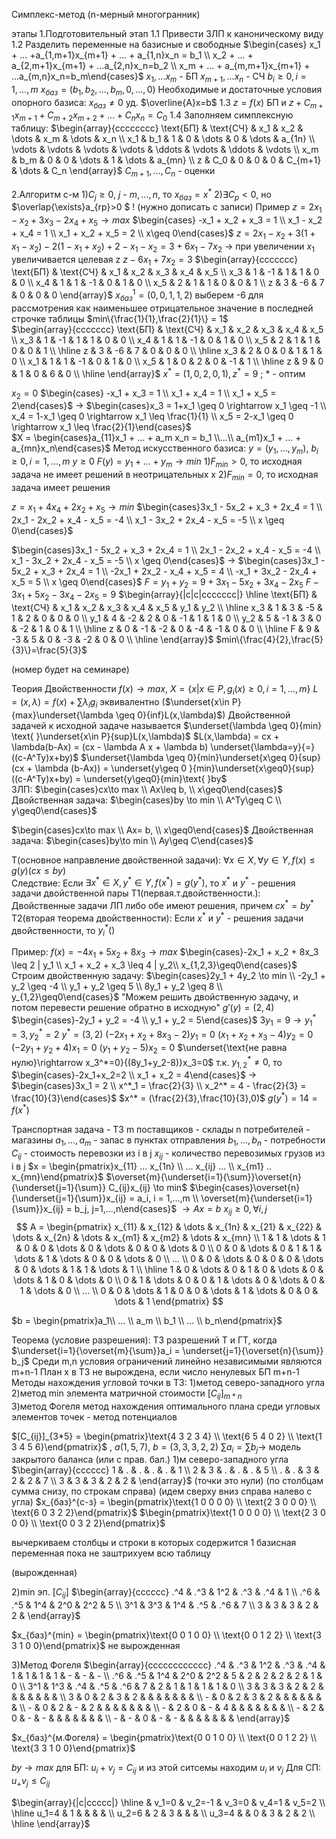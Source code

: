 Симплекс-метод 
(n-мерный многогранник)

этапы
1.Подготовительный этап
1.1 Привести ЗЛП к каноническому виду
1.2 Разделить переменные на базисные и свободные
$\begin{cases} x_1 + ... +a_{1,m+1}x_{m+1} + ... + a_{1,n}x_n = b_1 \\ x_2 + ... + a_{2,m+1}x_{m+1} + ...a_{2,n}x_n=b_2 \\ x_m + ... + a_{m,m+1}x_{m+1} + ...a_{m,n}x_n=b_m\end{cases}$
$x_1, ... x_m$ - БП
$x_{m+1}, ... x_n$ - СЧ
$b_i \geq 0, i = 1,...,m$
$x_{баз} = (b_1,b_2,...,b_m,0,...,0)$
Необходимые и достаточные условия опорного базиса:
$x_{баз} \neq 0$ уд. $\overline{A}x=b$ 
1.3 $z = f(x)$ БП и $z + C_{m+1}x_{m+1} + C_{m+2}x_{m+2} + ... + C_{n}x_{n} = C_0$
1.4 Заполняем симплексную таблицу:
$\begin{array}{cccccccc} \text{БП} & \text{СЧ} & x_1 & x_2 & \dots & x_m & \dots & x_n \\ x_1 & b_1 & 1 & 0 & \dots & 0 & \dots & a_{1n} \\ \vdots & \vdots & \vdots & \vdots & \ddots & \vdots & \ddots & \vdots \\ x_m & b_m & 0 & 0 & \dots & 1 & \dots & a_{mn} \\ z & C_0 & 0 & 0 & 0 & C_{m+1} & \dots & C_n \end{array}$
$C_{m+1},...,C_n$ - оценки

2.Алгоритм с-м
1)$C_j \geq 0$, $j$ - $m, ..., n$, то $x_{баз}=x^*$
2)$\exists C_{p} < 0,$ но $\overlap{\exists}a_{rp}>0 $
! (нужно дописать с записи)
Пример
$z = 2x_1-x_2+3x_3-2x_4+x_5 \to max$ 
$\begin{cases} -x_1 + x_2 + x_3 = 1 \\ x_1 - x_2 + x_4 = 1 \\ x_1 + x_2 + x_5 = 2 \\ x\geq 0\end{cases}$ 
$z = 2x_1 - x_2 + 3(1 + x_1 - x_2) - 2(1-x_1 + x_2) + 2 - x_1 - x_2 = 3 + 6x_1 - 7x_2$ -> при увеличении $x_1$ увеличивается целевая z
$z - 6x_1 + 7x_2=3$
$\begin{array}{ccccccc} \text{БП} & \text{СЧ} & x_1 & x_2 & x_3 & x_4 & x_5 \\ x_3 & 1 & -1 & 1 & 1 & 0 & 0 \\ x_4 & 1 & 1 & -1 & 0 & 1 & 0 \\ x_5 & 2 & 1 & 1 & 0 & 0 & 1 \\ z & 3 & -6 & 7 & 0 & 0 & 0 \end{array}$
$x^1_{баз} = (0,0,1,1,2)$
выберем -6 для рассмотрения как наименьшее отрицательное значение в последней строчке таблицы
$min\{\frac{1}{1},\frac{2}{1}\} = 1$   
$\begin{array}{ccccccc} \text{БП} & \text{СЧ} & x_1 & x_2 & x_3 & x_4 & x_5 \\ x_3 & 1 & -1 & 1 & 1 & 0 & 0 \\ x_4 & 1 & 1 & -1 & 0 & 1 & 0 \\ x_5 & 2 & 1 & 1 & 0 & 0 & 1 \\ \hline z & 3 & -6 & 7 & 0 & 0 & 0 \\ \hline x_3 & 2 & 0 & 0 & 1 & 1 & 0 \\ x_1 & 1 & 1 & -1 & 0 & 1 & 0 \\ x_5 & 1 & 0 & 2 & 0 & -1 & 1 \\ \hline z & 9 & 0 & 1 & 0 & 6 & 0 \\ \hline \end{array}$
$x^* = (1,0,2,0,1),z^*=9$ ; * - оптим

$x_2=0$
$\begin{cases} -x_1 + x_3 = 1 \\ x_1 + x_4 = 1 \\ x_1 + x_5 = 2\end{cases}$  $\rightarrow$ $\begin{cases}x_3 = 1+x_1 \geq 0 \rightarrow x_1 \geq -1 \\ x_4 = 1-x_1 \geq 0 \rightarrow x_1 \leq \frac{1}{1} \\ x_5 = 2-x_1 \geq 0 \rightarrow x_1 \leq \frac{2}{1}\end{cases}$     
$X = \begin{cases}a_{11}x_1 + ... + a_m x_n = b_1 \\...\\ a_{m1}x_1 + ... + a_{mn}x_n\end{cases}$ 
Метод искусственного базиса:
$y = (y_1, ..., y_m)$, $b_i \geq 0, i=1,...,m$
$y \geq 0$
$F(y) = y_1 + ... + y_m \to min$ 
1)$F_{min} > 0,$ то исходная задача не имеет решений в неотрицательных x
2)$F_{min}=0,$ то исходная задача имеет решения

$z = x_1 + 4x_4 + 2x_2 + x_5 \to min$
$\begin{cases}3x_1 - 5x_2 + x_3 + 2x_4 = 1 \\ 2x_1 - 2x_2 + x_4 - x_5 = -4 \\ x_1 - 3x_2 + 2x_4 - x_5 = -5 \\ x \geq 0\end{cases}$ 

$\begin{cases}3x_1 - 5x_2 + x_3 + 2x_4 = 1 \\ 2x_1 - 2x_2 + x_4 - x_5 = -4 \\ x_1 - 3x_2 + 2x_4 - x_5 = -5 \\ x \geq 0\end{cases}$ $\rightarrow$ $\begin{cases}3x_1 - 5x_2 + x_3 + 2x_4 = 1 \\ -2x_1 + 2x_2 - x_4 + x_5 = 4 \\ -x_1 + 3x_2 - 2x_4 + x_5 = 5 \\ x \geq 0\end{cases}$ 
$F = y_1 + y_2 = 9 + 3x_1 - 5x_2 + 3x_4 - 2x_5$ 
$F - 3x_1 + 5x_2 - 3x_4 - 2x_5 = 9$
$\begin{array}{|c|c|ccccccc|} \hline \text{БП} & \text{СЧ} & x_1 & x_2 & x_3 & x_4 & x_5 & y_1 & y_2 \\ \hline x_3 & 1 & 3 & -5 & 1 & 2 & 0 & 0 & 0 \\ y_1 & 4 & -2 & 2 & 0 & -1 & 1 & 1 & 0 \\ y_2 & 5 & -1 & 3 & 0 & -2 & 1 & 0 & 1 \\ \hline z & 0 & -1 & -2 & 0 & -4 & -1 & 0 & 0 \\ \hline F & 9 & -3 & 5 & 0 & -3 & -2 & 0 & 0 \\ \hline \end{array}$
$min\{\frac{4}{2},\frac{5}{3}\}=\frac{5}{3}$ 

(номер будет на семинаре)


Теория Двойственности 
$f(x)\to max,$
$X = \{x|x\in P, g_i(x) \geq 0, i=1,...,m\}$
$L = (x,\lambda) = f(x) + \sum \lambda_i g_i$
эквивалентно
($\underset{x\in P}{max}\underset{\lambda \geq 0}{inf}L(x,\lambda)$)
Двойственной задачей к исходной задаче называется 
$\underset{\lambda \geq 0}{min} \text{ }\underset{x\in P}{sup}L(x,\lambda)$
$L(x,\lambda) = cx + \lambda(b-Ax) = (cx - \lambda A x + \lambda b) \underset{\lambda=y}{=} ((c-A^Ty)x+by)$
$\underset{\lambda \geq 0}{min}\underset{x\geq 0}{sup}(cx + \lambda (b-Ax)) = \underset{y\geq 0 }{min}\underset{x\geq0}{sup}((c-A^Ty)x+by) = \underset{y\geq0}{min}\text{ }by$  
ЗЛП:
$\begin{cases}cx\to max \\ Ax\leq b, \\ x\geq0\end{cases}$
Двойственная задача:
$\begin{cases}by \to min \\ A^Ty\geq C \\ y\geq0\end{cases}$

$\begin{cases}cx\to max \\ Ax= b, \\ x\geq0\end{cases}$
Двойственная задача:
$\begin{cases}by\to min \\ Ay\geq C\end{cases}$


Т(основное направление двойственной задачи): $\forall x\in X, \forall y \in Y, f(x)\leq g(y) (cx\leq by)$  
Следствие: Если $\exists x^*\in X, y^*\in Y, f(x^*) = g(y^*),$ то $x^*$ и $y^*$ - решения задачи двойственной пары
Т1(первая.т.двойственности.): Двойственные задачи ЛП либо обе имеют решения, причем $cx^*=by^*$
Т2(вторая теорема двойственности): Если $x^*$ и $y^*$ - решения задачи двойственности, то 
$y_i^*()$

Пример:
$f(x)=-4x_1+5x_2+8x_3\to max$
$\begin{cases}-2x_1 + x_2 + 8x_3 \leq 2 | y_1 \\ x_1 + x_2 + x_3 \leq 4 | y_2\\ x_{1,2,3}\geq0\end{cases}$
Строим двойственную задачу:
$\begin{cases}2y_1 + 4y_2 \to min \\ -2y_1 + y_2 \geq -4 \\ y_1 + y_2 \geq 5 \\ 8y_1 + y_2 \geq 8 \\ y_{1,2}\geq0\end{cases}$
"Можем решить двойственную задачу, и потом перевести решение обратно в исходную"
$g'(y) = (2,4)$
$\begin{cases}-2y_1 + y_2 = -4 \\ y_1 + y_2 = 5\end{cases}$ 
$3y_1 = 9 \rightarrow y_1^*=3, y_2^*=2$ 
$y^* = (3,2)$
$(-2x_1+x_2 + 8x_3-2)y_1=0$
$(x_1+x_2+x_3-4)y_2=0$
$(-2y_1+y_2+4)x_1=0$
$(y_1+y_2-5)x_2=0$
$\underset{\text{не равна нулю}\rightarrow x_3^*=0}{(8y_1+y_2-8)}x_3=0$ 
т.к. $y^*_{1,2}\neq0,$ то $\begin{cases}-2x_1+x_2=2 \\ x_1 + x_2 = 4\end{cases}$ $\rightarrow$ $\begin{cases}3x_1 = 2 \\ x^*_1 = \frac{2}{3} \\ x_2^* = 4 - \frac{2}{3} = \frac{10}{3}\end{cases}$
$x^* = (\frac{2}{3},\frac{10}{3},0)$
$g(y^*) = 14 = f(x^*)$ 


Транспортная задача - ТЗ
m поставщиков - склады
n потребителей - магазины
$a_1,...,a_m$ - запас в пунктах отправления
$b_1,...,b_n$ - потребности
$C_{ij}$ - стоимость перевозки из i в j
$x_{ij}$ - количество перевозимых грузов из i в j
$x = \begin{pmatrix}x_{11} ... x_{1n} \\ ... x_{ij} ... \\ x_{m1} .. x_{mn}\end{pmatrix}$ 
$\overset{m}{\underset{i=1}{\sum}}\overset{n}{\underset{j=1}{\sum}} C_{ij}x_{ij} \to min$
$\begin{cases}\overset{n}{\underset{j=1}{\sum}}x_{ij} = a_i, i = 1,...,m \\ \overset{m}{\underset{i=1}{\sum}}x_{ij} = b_j, j=1,...,n\end{cases}$ $\rightarrow Ax = b$ 
$x_{ij}\geq0, \forall i,j$
$$ A = \begin{pmatrix} x_{11} & x_{12} & \dots & x_{1n} & x_{21} & x_{22} & \dots & x_{2n} & \dots & x_{m1} & x_{m2} & \dots & x_{mn} \\ 1 & 1 & \dots & 1 & 0 & 0 & \dots & 0 & \dots & 0 & 0 & \dots & 0 \\ 0 & 0 & \dots & 0 & 1 & 1 & \dots & 1 & \dots & 0 & 0 & \dots & 0 \\ ... \\ 0 & 0 & \dots & 0 & 0 & 0 & \dots & 0 & \dots & 1 & 1 & \dots & 1 \\ \hline 1 & 0 & \dots & 0 & 1 & 0 & \dots & 0 & \dots & 1 & 0 & \dots & 0 \\ 0 & 1 & \dots & 0 & 0 & 1 & \dots & 0 & \dots & 0 & 1 & \dots & 0 \\ ... \\ 0 & 0 & \dots & 1 & 0 & 0 & \dots & 1 & \dots & 0 & 0 & \dots & 1 \end{pmatrix} $$

$b = \begin{pmatrix}a_1\\ ... \\ a_m \\ b_1 \\ ... \\ b_n\end{pmatrix}$

Теорема (условие разрешения): ТЗ разрешений Т и ГТ, когда $\underset{i=1}{\overset{m}{\sum}}a_i = \underset{j=1}{\overset{n}{\sum}} b_j$ 
Среди m,n условия ограничений линейно независимыми являются m+n-1
План x в ТЗ не вырождена, если число ненулевых БП m+n-1
Методы нахождения угловой точки в ТЗ:
1)метод северо-западного угла
2)метод min элемента матричной стоимости $[C_{ij}]_{m*n}$  
3)метод Фогеля
метод нахождения оптимального плана среди угловых элементов точек - метод потенциалов

$[C_{ij}]_{3*5} = \begin{pmatrix}\text{4 3 2 3 4} \\ \text{6 5 4 0 2} \\ \text{1 3 4 5 6}\end{pmatrix}$  , $a(1,5,7),$ $b=(3,3,3,2,2)$
$\sum a_i = \sum b_j \rightarrow$ модель закрытого баланса (или с прав. бал.)
1)м северо-западного угла
$\begin{array}{cccccc} 1 & . & . & . & . & 1 \\ 2 & 3 & . & . & . & 5 \\ . & . & 3 & 2 & 2 & 7 \\ 3 & 3 & 3 & 2 & 2 & \end{array}$
(точки это нули)
(по столбцам сумма снизу, по строкам справа)
(идем сверху вниз справа налево с угла)
$x_{баз}^{с-з} = \begin{pmatrix}\text{1 0 0 0 0} \\ \text{2 3 0 0 0} \\ \text{6 0 3  2 2}\end{pmatrix}$ 
$\begin{pmatrix}\text{1 0 0 0 0} \\ \text{2 3 0 0 0} \\ \text{0 0 3 2 2}\end{pmatrix}$

вычеркиваем столбцы и строки в которых содержится 1 базисная переменная пока не заштрихуем всю таблицу

(вырожденная)

2)min эп. $[C_{ij}]$
$\begin{array}{cccccc} .^4 & .^3 & 1^2 & .^3 & .^4 & 1 \\ .^6 & .^5 & 1^4 & 2^0 & 2^2 & 5 \\ 3^1 & 3^3 & 1^4 & .^5 & .^6 & 7 \\ 3 & 3 & 3 & 2 & 2 & \end{array}$

$x_{баз}^{min} = \begin{pmatrix}\text{0 0 1 0 0} \\ \text{0 0 1 2 2} \\ \text{3 3 1 0 0}\end{pmatrix}$ 
не вырожденная

3)Метод Фогеля
$\begin{array}{cccccccccccc} .^4 & .^3 & 1^2 & .^3 & .^4 & 1 & 1 & 1 & 1 & - & - & - \\ .^6 & .^5 & 1^4 & 2^0 & 2^2 & 5 & 2 & 2 & 2 & 2 & 1 & 0 \\ 3^1 & 1^3 & .^4 & .^5 & .^6 & 7 & 2 & 1 & 1 & 1 & 1 & 0 \\ 3 & 3 & 3 & 2 & 2 & & & & & & & \\ 3 & 0 & 2 & 3 & 2 & & & & & & & \\ - & 0 & 2 & 3 & 2 & & & & & & & \\ - & 0 & 2 & - & 2 & & & & & & & \\ - & 2 & 0 & - & 4 & & & & & & & \\ - & 2 & 0 & - & - & & & & & & & \\ - & - & 0 & - & - & & & & & & & \end{array}$

$x_{баз}^{м.Фогеля} = \begin{pmatrix}\text{0 0 1 0 0} \\ \text{0 0 1 2 2} \\ \text{3 3 1 0 0}\end{pmatrix}$ 


$by \to max$
для БП:
$u_i + v_j = C_{ij}$ и из этой ситсемы находим $u_i$ и $v_j$
Для СП:
$u_ + v_j \leq C_{ij}$ 

$\begin{array}{|c|ccccc|} \hline & v_1=0 & v_2=-1 & v_3=0 & v_4=1 & v_5=2 \\ \hline u_1=4 & 1 & & & & \\ u_2=6 & 2 & 3 & & & \\ u_3=4 & & 0 & 3 & 2 & 2 \\ \hline \end{array}$
